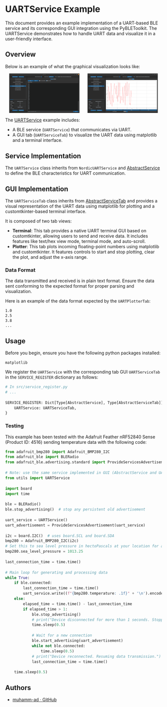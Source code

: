 # UARTService Example

This document provides an example implementation of a UART-based BLE service and its corresponding GUI integration using the PyBLEToolkit. The UARTService demonstrates how to handle UART data and visualize it in a user-friendly interface.

## Overview

Below is an example of what the graphical visualization looks like:

<div style="display: flex; justify-content: space-around;">
    <img src="uart_service_example_terminal.png" alt="Terminal" width="45%" />
    <img src="uart_service_example_plotter.png" alt="Plotter" width="45%" />
</div>

The [UARTService](../../src/exemples/ble_uart_service.py) example includes:
- A BLE service (`UARTService`) that communicates via UART.
- A GUI tab (`UARTServiceTab`) to visualize the UART data using matplotlib and a terminal interface.

## Service Implementation

The `UARTService` class inherits from `NordicUARTService` and [AbstractService](src/abstract_service.py) to define the BLE characteristics for UART communication.

## GUI Implementation

The `UARTServiceTab` class inherits from [AbstractServiceTab](src/abstract_service_tab.py) and provides a visual representation of the UART data using matplotlib for plotting and a customtkinter-based terminal interface.

It is composed of two tab views:
- **Terminal**: This tab provides a native UART terminal GUI based on customtkinter, allowing users to send and receive data. It includes features like text/hex view mode, terminal mode, and auto-scroll.
- **Plotter**: This tab plots incoming floating-point numbers using matplotlib and customtkinter. It features controls to start and stop plotting, clear the plot, and adjust the x-axis range.

### Data Format

The data transmitted and received is in plain text format. Ensure the data sent conforming to the expected format for proper parsing and visualization.

Here is an example of the data format expected by the `UARTPlotterTab`:

```plaintext
1.0
2.5
3.8
...
```

## Usage

Before you begin, ensure you have the following python packages installed:

```
matplotlib
```

We register the `UARTService` with the corresponding tab GUI `UARTServiceTab` in the `SERVICE_REGISTER` dictionary as follows:

```python
# In src/service_register.py
# ...

SERVICE_REGISTER: Dict[Type[AbstractService], Type[AbstractServiceTab]] = {
    UARTService: UARTServiceTab,
}
```

### Testing

This example has been tested with the Adafruit Feather nRF52840 Sense (Product ID: 4516) sending temperature data with the following code:

```python
from adafruit_bmp280 import Adafruit_BMP280_I2C
from adafruit_ble import BLERadio
from adafruit_ble.advertising.standard import ProvideServicesAdvertisement

# Note: use the same service implemented in GUI (AbstractService and UARTService)
from utils import UARTService

import board
import time

ble = BLERadio()
ble.stop_advertising()  # stop any persistent old advertisement

uart_service = UARTService()
uart_advertisement = ProvideServicesAdvertisement(uart_service)

i2c = board.I2C()  # uses board.SCL and board.SDA
bmp280 = Adafruit_BMP280_I2C(i2c)
# Set this to sea level pressure in hectoPascals at your location for accurate altitude reading.
bmp280.sea_level_pressure = 1013.25

last_connection_time = time.time()

# Main loop for generating and processing data
while True:
    if ble.connected:
        last_connection_time = time.time()
        uart_service.write((f"{bmp280.temperature: .1f}" + '\n').encode())
    else:
        elapsed_time = time.time() - last_connection_time
        if elapsed_time > 1:
            ble.stop_advertising()
            # print("Device disconnected for more than 1 seconds. Stopping advertisement.")
            time.sleep(0.5)

            # Wait for a new connection
            ble.start_advertising(uart_advertisement)
            while not ble.connected:
                time.sleep(0.5)
            # print("Device reconnected. Resuming data transmission.")
            last_connection_time = time.time()

    time.sleep(0.5)
```

## Authors

- [muhamm-ad · GitHub](https://github.com/muhamm-ad)